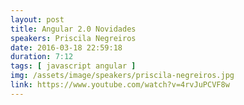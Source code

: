 ```yaml
---
layout: post
title: Angular 2.0 Novidades
speakers: Priscila Negreiros
date: 2016-03-18 22:59:18
duration: 7:12
tags: [ javascript angular ]
img: /assets/image/speakers/priscila-negreiros.jpg
link: https://www.youtube.com/watch?v=4rvJuPCVF8w
---
```

